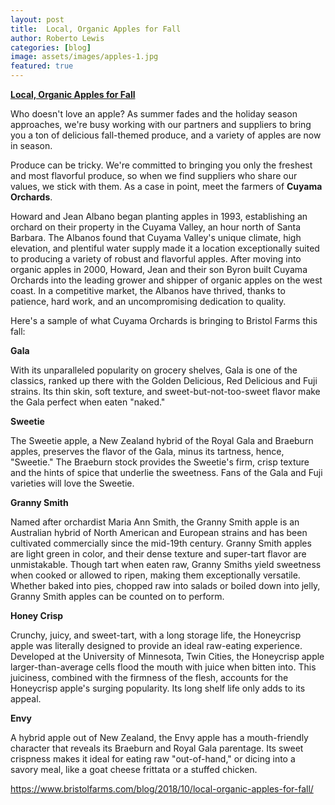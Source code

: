 ```yaml
---
layout: post
title:  Local, Organic Apples for Fall
author: Roberto Lewis
categories: [blog]
image: assets/images/apples-1.jpg
featured: true
---
```


**[Local, Organic Apples for Fall][id]**

Who doesn't love an apple? As summer fades and the holiday season approaches, we're busy working with our partners and suppliers to bring you a ton of delicious fall-themed produce, and a variety of apples are now in season.

Produce can be tricky.  We're committed to bringing you only the freshest and most flavorful produce, so when we find suppliers who share our values, we stick with them. As a case in point, meet the farmers of **Cuyama Orchards**.

Howard and Jean Albano began planting apples in 1993, establishing an orchard on their property in the Cuyama Valley, an hour north of Santa Barbara. The Albanos found that Cuyama Valley's unique climate, high elevation, and plentiful water supply made it a location exceptionally suited to producing a variety of robust and flavorful apples. After moving into organic apples in 2000, Howard, Jean and their son Byron built Cuyama Orchards into the leading grower and shipper of organic apples on the west coast. In a competitive market, the Albanos have thrived, thanks to patience, hard work, and an uncompromising dedication to quality.

Here's a sample of what Cuyama Orchards is bringing to Bristol Farms this fall:

**Gala** 

With its unparalleled popularity on grocery shelves, Gala is one of the classics, ranked up there with the Golden Delicious, Red Delicious and Fuji strains. Its thin skin, soft texture, and sweet-but-not-too-sweet flavor make the Gala perfect when eaten "naked."

**Sweetie**

The Sweetie apple, a New Zealand hybrid of the Royal Gala and Braeburn apples, preserves the flavor of the Gala, minus its tartness, hence, "Sweetie." The Braeburn stock provides the Sweetie's firm, crisp texture and the hints of spice that underlie the sweetness. Fans of the Gala and Fuji varieties will love the Sweetie.

**Granny Smith**

Named after orchardist Maria Ann Smith, the Granny Smith apple is an Australian hybrid of North American and European strains and has been cultivated commercially since the mid-19th century. Granny Smith apples are light green in color, and their dense texture and super-tart flavor are unmistakable. Though tart when eaten raw, Granny Smiths yield sweetness when cooked or allowed to ripen, making them exceptionally versatile. Whether baked into pies, chopped raw into salads or boiled down into jelly, Granny Smith apples can be counted on to perform.

**Honey Crisp**

Crunchy, juicy, and sweet-tart, with a long storage life, the Honeycrisp apple was literally designed to provide an ideal raw-eating experience. Developed at the University of Minnesota, Twin Cities, the Honeycrisp apple larger-than-average cells flood the mouth with juice when bitten into. This juiciness, combined with the firmness of the flesh, accounts for the Honeycrisp apple's surging popularity. Its long shelf life only adds to its appeal.

**Envy**

A hybrid apple out of New Zealand, the Envy apple has a mouth-friendly character that reveals its Braeburn and Royal Gala parentage. Its sweet crispness makes it ideal for eating raw "out-of-hand," or dicing into a savory meal, like a goat cheese frittata or a stuffed chicken.

https://www.bristolfarms.com/blog/2018/10/local-organic-apples-for-fall/

[id]: https://www.bristolfarms.com/blog/2018/10/local-organic-apples-for-fall/
